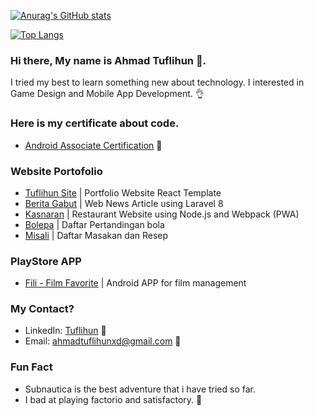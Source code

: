 [![Anurag's GitHub stats](https://github-readme-stats.vercel.app/api?username=leguna&hide=stars&count_private=true&show_icons=true&theme=dracula)](https://github.com/leguna/)  

[![Top Langs](https://github-readme-stats.vercel.app/api/top-langs/?username=leguna&layout=compact&theme=dracula)](https://github.com/anuraghazra/github-readme-stats)

### Hi there, My name is Ahmad Tuflihun 👋. 
I tried my best to learn something new about technology.
I interested in Game Design and Mobile App Development. 👌

### Here is my certificate about code.
- [Android Associate Certification](https://www.credential.net/d77f0148-91ff-4b82-a43f-2aceb1f43580) 📱

### Website Portofolio
- [Tuflihun Site](tuflihun.site) | Portfolio Website React Template
- [Berita Gabut](http://berita-gabut.tuflihun.site) | Web News Article using Laravel 8
- [Kasnaran](https://kasnaran.tuflihun.site) | Restaurant Website using Node.js and Webpack (PWA)
- [Bolepa](https://bolepa.tuflihun.site) | Daftar Pertandingan bola
- [Misali](https://misali.tuflihun.site) | Daftar Masakan dan Resep

### PlayStore APP
- [Fili - Film Favorite](https://play.google.com/store/apps/details?id=com.arksana.fili) | Android APP for film management

### My Contact?
- LinkedIn: [Tuflihun](https://www.linkedin.com/in/tuflihun/) 🏢
- Email: ahmadtuflihunxd@gmail.com 📧

### Fun Fact
- Subnautica is the best adventure that i have tried so far.
- I bad at playing factorio and satisfactory. 🤢

<!--
**Leguna/leguna** is a ✨ _special_ ✨ repository because its `README.md` (this file) appears on your GitHub profile.

Here are some ideas to get you started:

- 🔭 I’m currently working on ...
- 🌱 I’m currently learning ...
- 👯 I’m looking to collaborate on ...
- 🤔 I’m looking for help with ...
- 💬 Ask me about ...
- 📫 How to reach me: ...
- 😄 Pronouns: ...
- ⚡ Fun fact: ...
-->

